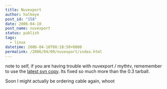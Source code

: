 ```yaml
---
title: Nuvexport
author: halkeye
post_id: "158"
date: 2006-04-10
post_name: nuvexport
status: publish
tags:
  - linux
datetime: 2006-04-10T00:18:50+0800
permalink: /2006/04/09/nuvexport/index.html
---
```


note to self, if you are having trouble with nuvexport / mythtv, rememember to use the [latest svn copy](https://svn.forevermore.net/nuvexport/wiki). Its fixed so much more than the 0.3 tarball.

Soon I might actually be ordering cable again, whoot